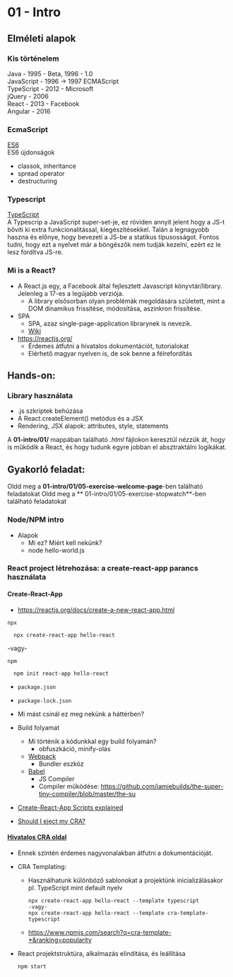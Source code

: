 # 01 - Intro

## Elméleti alapok

### Kis történelem

Java - 1995 - Beta, 1996 - 1.0  
JavaScript - 1996 -> 1997 ECMAScript  
TypeScript - 2012 - Microsoft  
jQuery - 2006  
React - 2013 - Facebook  
Angular - 2016

### EcmaScript

[ES6](./00-ES6-TypeScript/ES6.md)  
ES6 újdonságok

- classok, inheritance
- spread operator
- destructuring

### Typescript

[TypeScript](./00-ES6-TypeScript/TypeScript.md)  
A Typescrip a JavaScript super-set-je, ez röviden annyit jelent hogy a JS-t bővíti ki extra funkcionalitással,
kiegészítésekkel. Talán a legnagyobb haszna és előnye, hogy bevezeti a JS-be a statikus típusosságot. Fontos tudni, hogy
ezt a nyelvet már a böngészők nem tudják kezelni, ezért ez le lesz fordítva JS-re.

### Mi is a React?

- A React.js egy, a Facebook által fejlesztett Javascript könyvtár/library. Jelenleg a 17-es a legújabb verziója.
    - A library elsősorban olyan problémák megoldására született, mint a DOM dinamikus frissítése, módosítása, aszinkron
      frissítése.
- SPA
    - SPA, azaz single-page-application librarynek is nevezik.
    - [Wiki](https://en.wikipedia.org/wiki/Single-page_application)
- https://reactjs.org/
    - Érdemes átfutni a hivatalos dokumentációt, tutorialokat
    - Elérhető magyar nyelven is, de sok benne a félrefordítás

## Hands-on:

### Library használata

- .js szkriptek behúzása
- A React.createElement() metódus és a JSX
- Rendering, JSX alapok: attributes, style, statements

A **01-intro/01/** mappában található *.html* fájlokon keresztül nézzük át, hogy is működik a React, és hogy tudunk
egyre jobban el absztraktálni logikákat.

## Gyakorló feladat:

Oldd meg a **01-intro/01/05-exercise-welcome-page**-ben található feladatokat Oldd meg a **
01-intro/01/05-exercise-stopwatch**-ben található feladatokat

### Node/NPM intro

- Alapok
    - Mi ez? Miért kell nekünk?
    - node hello-world.js

### React project létrehozása: a create-react-app parancs használata

#### Create-React-App

- https://reactjs.org/docs/create-a-new-react-app.html

`npx`

```shell
  npx create-react-app hello-react
```

-vagy-

`npm`

```shell
  npm init react-app hello-react
```

- `package.json`
- `package-lock.json`

- Mi mást csinál ez meg nekünk a háttérben?
- Build folyamat
    - Mi történik a kódunkkal egy build folyamán?
        - obfuszkáció, minify-olás
    - [Webpack](https://webpack.js.org/)
        - Bundler eszköz
    - [Babel](https://babeljs.io/)
        - JS Compiler
        - Compiler működése: https://github.com/jamiebuilds/the-super-tiny-compiler/blob/master/the-su
- [Create-React-App Scripts explained](https://www.freecodecamp.org/news/create-react-app-npm-scripts-explained/)
- [Should I eject my CRA?](https://sebhastian.com/create-react-app-eject/)

#### [Hivatalos CRA oldal](https://create-react-app.dev/)

- Ennek szintén érdemes nagyvonalakban átfutni a dokumentációját.
- CRA Templating:
    - Használhatunk különböző sablonokat a projektünk inicializálásakor pl. TypeScript mint default nyelv
      ```
      npx create-react-app hello-react --template typescript
      -vagy-
      npx create-react-app hello-react --template cra-template-typescript
      ```
    - https://www.npmjs.com/search?q=cra-template-*&ranking=popularity

- React projektstruktúra, alkalmazás elindítása, és leállítása
  ```
  npm start
  ```
